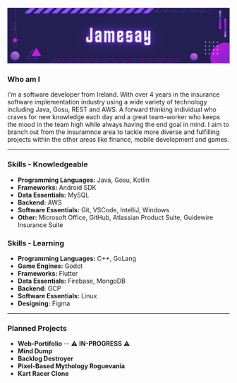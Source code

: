 

![Cover](assets/Jamesay.png)

### Who am I

I'm a software developer from Ireland. With over 4 years in the insurance software implementation industry using a wide variety of technology including Java, Gosu, REST and AWS. A forward thinking individual who craves for new knowledge each day and a great team-worker who keeps the mood in the team high while always having the end goal in mind. I aim to branch out from the insuramnce area to tackle more diverse and fulfilling projects within the other areas like finance, mobile development and games.

-------------
### Skills - Knowledgeable
- **Programming Languages:** Java, Gosu, Kotlin
- **Frameworks:** Android SDK
- **Data Essentials:** MySQL
- **Backend:** AWS
- **Software Essentials:** Git, VSCode, IntelliJ, Windows
- **Other:** Microsoft Office, GitHub, Atlassian Product Suite, Guidewire Insurance Suite

### Skills - Learning
- **Programming Languages:** C++, GoLang
- **Game Engines:** Godot
- **Frameworks:** Flutter
- **Data Essentials:** Firebase, MongoDB
- **Backend:** GCP
- **Software Essentials:** Linux
- **Designing:** Figma

-------------
### Planned Projects

- **Web-Portifolio** -- ⚠️ **IN-PROGRESS** ⚠️
- **Mind Dump**
- **Backlog Destroyer**
- **Pixel-Based Mythology Roguevania**
- **Kart Racer Clone**
